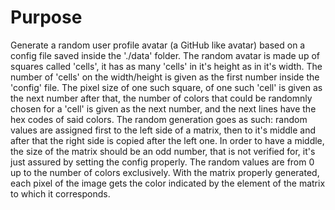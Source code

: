 # Purpose
Generate a random user profile avatar (a GitHub like avatar) based on a config file saved inside the './data' folder.
The random avatar is made up of squares called 'cells', it has as many 'cells' in it's height as in it's width.
The number of 'cells' on the width/height is given as the first number inside the 'config' file.
The pixel size of one such square, of one such 'cell' is given as the next number after that, the number of colors that could be randomnly
 chosen for a 'cell' is given as the next number, and the next lines have the hex codes of said colors.
The random generation goes as such: random values are assigned first to the left side of a matrix, then to it's middle and after that the right
 side is copied after the left one. In order to have a middle, the size of the matrix should be an odd number, that is not verified for, it's
 just assured by setting the config properly.
The random values are from 0 up to the number of colors exclusively. 
With the matrix properly generated, each pixel of the image gets the color indicated by the element of the matrix to which it corresponds.
